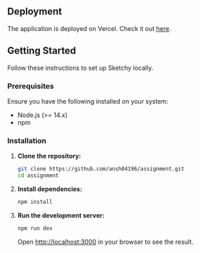  
## Deployment

The application is deployed on Vercel. Check it out [here](https://assignment-eta-ten.vercel.app/).

## Getting Started

Follow these instructions to set up Sketchy locally.

### Prerequisites

Ensure you have the following installed on your system:

- Node.js (>= 14.x)
- npm

### Installation

1. **Clone the repository:**

   ```sh
   git clone https://github.com/ansh04196/assignment.git
   cd assignment
   ```

2. **Install dependencies:**

   ```sh
   npm install
   ```


4. **Run the development server:**

   ```sh
   npm run dev
   ```

   Open [http://localhost:3000](http://localhost:3000) in your browser to see the result.
